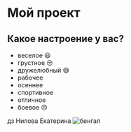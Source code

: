 # Мой проект

## Какое настроение у вас?
* веселое :smiley:
* грустное :unamused:
* дружелюбный :sweat_smile:
* рабочее
* осеннее
* спортивное
* отличное 
* боевое :angry:


дз Нилова Екатерина
![бенгал](https://upload.wikimedia.org/wikipedia/commons/thumb/3/38/Gata_Bengal%C3%AD_Hembra_Brown_Spotted.jpg/1200px-Gata_Bengal%C3%AD_Hembra_Brown_Spotted.jpg)